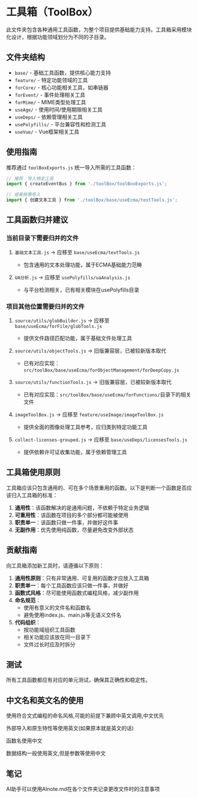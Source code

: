 # 工具箱（ToolBox）

此文件夹包含各种通用工具函数，为整个项目提供基础能力支持。工具箱采用模块化设计，根据功能领域划分为不同的子目录。

## 文件夹结构

- `base/` - 基础工具函数，提供核心能力支持
- `feature/` - 特定功能领域的工具
- `forCore/` - 核心功能相关工具，如串链器
- `forEvent/` - 事件处理相关工具
- `forMime/` - MIME类型处理工具
- `useAge/` - 使用时间/使用期限相关工具
- `useDeps/` - 依赖管理相关工具
- `usePolyfills/` - 平台兼容性和检测工具
- `useVue/` - Vue框架相关工具

## 使用指南

推荐通过 `toolBoxExports.js` 统一导入所需的工具函数：

```js
// 推荐：导入特定工具
import { createEventBus } from './toolBox/toolBoxExports.js';

// 或者按需导入
import { 创建文本工具 } from './toolBox/base/useEcma/textTools.js';
```

## 工具函数归并建议

### 当前目录下需要归并的文件

1. `基础文本工具.js` -> 应移至 `base/useEcma/textTools.js`
   - 包含通用的文本处理功能，属于ECMA基础能力范畴

2. `UA分析.js` -> 应移至 `usePolyfills/uaAnalysis.js`
   - 与平台检测相关，已有相关模块在usePolyfills目录

### 项目其他位置需要归并的文件

1. `source/utils/globBuilder.js` -> 应移至 `base/useEcma/forFile/globTools.js`
   - 提供文件路径匹配功能，属于基础文件处理工具

2. `source/utils/objectTools.js` -> 旧版兼容层，已被较新版本取代
   - 已有对应实现：`src/toolBox/base/useEcma/forObjectManagement/forDeepCopy.js`

3. `source/utils/functionTools.js` -> 旧版兼容层，已被较新版本取代
   - 已有对应实现：`src/toolBox/base/useEcma/forFunctions/`目录下的相关文件

4. `imageToolBox.js` -> 应移至 `feature/useImage/imageToolBox.js`
   - 提供全面的图像处理工具参考，应归类到特定功能工具

5. `collect-licenses-grouped.js` -> 应移至 `base/useDeps/licensesTools.js`
   - 提供依赖许可证收集功能，属于依赖管理工具

## 工具箱使用原则

工具箱应该只包含通用的、可在多个场景重用的函数。以下是判断一个函数是否应该归入工具箱的标准：

1. **通用性**：该函数解决的是通用问题，不依赖于特定业务逻辑
2. **可重用性**：该函数在项目的多个部分都可能被使用
3. **职责单一**：该函数只做一件事，并做好这件事
4. **无副作用**：优先使用纯函数，尽量避免改变外部状态

## 贡献指南

向工具箱添加新工具时，请遵循以下原则：

1. **通用性原则**：只有非常通用、可复用的函数才应放入工具箱
2. **职责单一**：每个工具函数应该只做一件事，并做好
3. **函数式风格**：尽可能使用函数式编程风格，减少副作用
4. **命名规范**：
   - 使用有意义的文件名和函数名
   - 避免使用index.js、main.js等无语义文件名
5. **代码组织**：
   - 按功能域组织工具函数
   - 相关功能应该放在同一目录下
   - 文件过长时应及时拆分

## 测试

所有工具函数都应有对应的单元测试，确保其正确性和稳定性。

## 中文名和英文名的使用

使用符合文式编程的命名风格,可能的前提下兼顾中英文调用,中文优先

外部导入和原生特性等使用英文(如果原本就是英文的话)

函数名使用中文

数据结构一般使用英文,但是参数等使用中文

## 笔记

AI助手可以使用AInote.md在各个文件夹记录更改文件时的注意事项